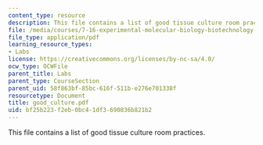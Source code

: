 ```yaml
---
content_type: resource
description: This file contains a list of good tissue culture room practices.
file: /media/courses/7-16-experimental-molecular-biology-biotechnology-ii-spring-2005/bf25b223f2eb0bc41df3690836b821b2_good_culture.pdf
file_type: application/pdf
learning_resource_types:
- Labs
license: https://creativecommons.org/licenses/by-nc-sa/4.0/
ocw_type: OCWFile
parent_title: Labs
parent_type: CourseSection
parent_uid: 58f863bf-85bc-616f-511b-e276e701338f
resourcetype: Document
title: good_culture.pdf
uid: bf25b223-f2eb-0bc4-1df3-690836b821b2
---
```

This file contains a list of good tissue culture room practices.